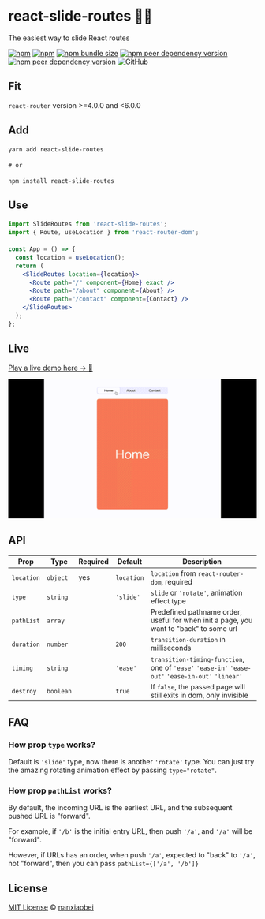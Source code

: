 # react-slide-routes 🏄‍♂️

The easiest way to slide React routes

[![npm](https://img.shields.io/npm/v/react-slide-routes.svg?style=flat-square)](https://www.npmjs.com/package/react-slide-routes)
[![npm](https://img.shields.io/npm/dt/react-slide-routes?style=flat-square)](https://www.npmtrends.com/react-slide-routes)
[![npm bundle size](https://img.shields.io/bundlephobia/minzip/react-slide-routes?style=flat-square)](https://bundlephobia.com/result?p=react-slide-routes)
[![npm peer dependency version](https://img.shields.io/npm/dependency-version/react-slide-routes/peer/react?style=flat-square)](https://github.com/facebook/react)
[![npm peer dependency version](https://img.shields.io/npm/dependency-version/react-slide-routes/peer/react-router?style=flat-square)](https://github.com/ReactTraining/react-router)
[![GitHub](https://img.shields.io/github/license/nanxiaobei/react-slide-routes?style=flat-square)](https://github.com/nanxiaobei/react-slide-routes/blob/master/LICENSE)

## Fit

`react-router` version >=4.0.0 and <6.0.0

## Add

```shell script
yarn add react-slide-routes

# or

npm install react-slide-routes
```

## Use

```jsx
import SlideRoutes from 'react-slide-routes';
import { Route, useLocation } from 'react-router-dom';

const App = () => {
  const location = useLocation();
  return (
    <SlideRoutes location={location}>
      <Route path="/" component={Home} exact />
      <Route path="/about" component={About} />
      <Route path="/contact" component={Contact} />
    </SlideRoutes>
  );
};
```

## Live

[Play a live demo here → 🤳](https://codesandbox.io/s/react-slide-routes-bnzlu)

![live](live.gif)

## API

| Prop       | Type      | Required | Default    | Description                                                                                       |
| ---------- | --------- | -------- | ---------- | ------------------------------------------------------------------------------------------------- |
| `location` | `object`  | yes      | `location` | `location` from `react-router-dom`, required                                                      |
| `type`     | `string`  |          | `'slide'`  | `slide` or `'rotate'`, animation effect type                                                      |
| `pathList` | `array`   |          |            | Predefined pathname order, useful for when init a page, you want to "back" to some url            |
| `duration` | `number`  |          | `200`      | `transition-duration` in milliseconds                                                             |
| `timing`   | `string`  |          | `'ease'`   | `transition-timing-function`, one of `'ease'` `'ease-in'` `'ease-out'` `'ease-in-out'` `'linear'` |
| `destroy`  | `boolean` |          | `true`     | If `false`, the passed page will still exits in dom, only invisible                               |

## FAQ

### How prop `type` works?

Default is `'slide'` type, now there is another `'rotate'` type. You can just try the amazing rotating animation effect by passing `type="rotate"`.

### How prop `pathList` works?

By default, the incoming URL is the earliest URL, and the subsequent pushed URL is "forward".

For example, if `'/b'` is the initial entry URL, then push `'/a'`, and `'/a'` will be "forward".

However, if URLs has an order, when push `'/a'`, expected to "back" to `'/a'`, not "forward", then you can pass `pathList={['/a', '/b']}`

## License

[MIT License](https://github.com/nanxiaobei/react-slide-routes/blob/master/LICENSE) © [nanxiaobei](https://mrlee.me/)
